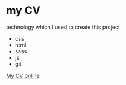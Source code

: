 # my CV
technology which I used to create this project
* css
* html
* sass
* js
* git

[My CV online](https://dymitrgafarowski.github.io/cv/)